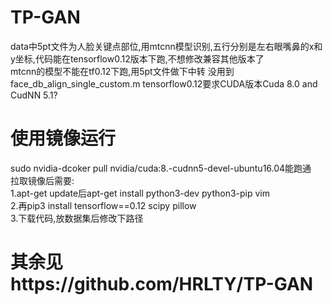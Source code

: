 # TP-GAN
data中5pt文件为人脸关键点部位,用mtcnn模型识别,五行分别是左右眼嘴鼻的x和y坐标,代码能在tensorflow0.12版本下跑,不想修改兼容其他版本了  
mtcnn的模型不能在tf0.12下跑,用5pt文件做下中转
没用到face_db_align_single_custom.m
tensorflow0.12要求CUDA版本Cuda 8.0 and CudNN 5.1?
# 使用镜像运行
sudo nvidia-dcoker pull nvidia/cuda:8.-cudnn5-devel-ubuntu16.04能跑通  
拉取镜像后需要:  
1.apt-get update后apt-get install python3-dev python3-pip vim  
2.再pip3 install tensorflow==0.12 scipy pillow  
3.下载代码,放数据集后修改下路径
# 其余见https://github.com/HRLTY/TP-GAN
